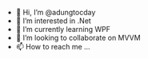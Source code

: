 - 👋 Hi, I’m @adungtocday
- 👀 I’m interested in .Net
- 🌱 I’m currently learning WPF
- 💞️ I’m looking to collaborate on MVVM
- 📫 How to reach me ...

<!---
adunghoi/adunghoi is a ✨ special ✨ repository because its `README.md` (this file) appears on your GitHub profile.
You can click the Preview link to take a look at your changes.
--->
